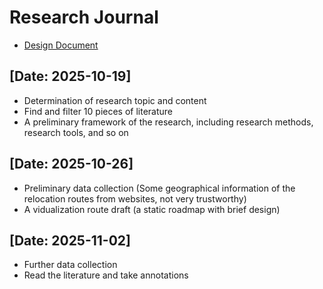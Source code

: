 # Research Journal

- [Design Document](../design/design_doc.md)

## [Date: 2025-10-19]

- Determination of research topic and content
- Find and filter 10 pieces of literature
- A preliminary framework of the research, including research methods, research tools, and so on

## [Date: 2025-10-26]
- Preliminary data collection (Some geographical information of the relocation routes from websites, not very trustworthy)
- A vidualization route draft (a static roadmap with brief design)

## [Date: 2025-11-02]
- Further data collection
- Read the literature and take annotations
